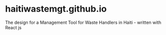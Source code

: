 # haitiwastemgt.github.io
The design for a Management Tool for Waste Handlers in Haiti - written with React js

